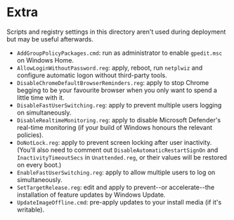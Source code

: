 # Extra

Scripts and registry settings in this directory aren't used during deployment
but may be useful afterwards.

- `AddGroupPolicyPackages.cmd`: run as administrator to enable `gpedit.msc` on
  Windows Home.
- `AllowLoginWithoutPassword.reg`: apply, reboot, run `netplwiz` and configure
  automatic logon without third-party tools.
- `DisableChromeDefaultBrowserReminders.reg`: apply to stop Chrome begging to be
  your favourite browser when you only want to spend a little time with it.
- `DisableFastUserSwitching.reg`: apply to prevent multiple users logging on
  simultaneously.
- `DisableRealtimeMonitoring.reg`: apply to disable Microsoft Defender's
  real-time monitoring (if your build of Windows honours the relevant policies).
- `DoNotLock.reg`: apply to prevent screen locking after user inactivity.
  (You'll also need to comment out `DisableAutomaticRestartSignOn` and
  `InactivityTimeoutSecs` in `Unattended.reg`, or their values will be restored
  on every boot.)
- `EnableFastUserSwitching.reg`: apply to allow multiple users to log on
  simultaneously.
- `SetTargetRelease.reg`: edit and apply to prevent--or accelerate--the
  installation of feature updates by Windows Update.
- `UpdateImageOffline.cmd`: pre-apply updates to your install media (if it's
  writable).
